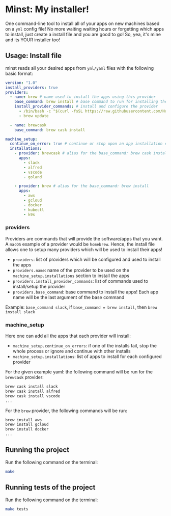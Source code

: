 # Minst: My installer!

One command-line tool to install all of your apps on new machines based on a `yml` config file! No more waiting waiting hours or forgetting which apps to install, just create a install file and you are good to go! So, yea, it's mine and its YOUR installer too!

## Usage: Install file

minst reads all your desired apps from `yml/yaml` files with the following basic format:

```yml
version: "1.0"
install_providers: true
providers:
  - name: brew # name used to install the apps using this provider
    base_command: brew install # base command to run for installing the apps when this provider is used
    install_provider_commands: # install and configure the provider
      - /bin/bash -c "$(curl -fsSL https://raw.githubusercontent.com/Homebrew/install/master/install.sh)"
      - brew update

  - name: brewcask
    base_command: brew cask install

machine_setup:
  continue_on_error: true # continue or stop upon an app installation error
  installations:
    - provider: brewcask # alias for the base_command: brew cask install
      apps:
        - slack
        - alfred
        - vscode
        - goland

    - provider: brew # alias for the base_command: brew install
      apps:
        - aws
        - gcloud
        - docker
        - kubectl
        - k9s
```

### providers

Providers are commands that will provide the software/apps that you want. A `macOS` example of a provider would be `homebrew`. Hence, the install file allows one to setup many providers which will be used to install their apps!

- `providers`: list of providers which will be configured and used to install the apps
- `providers.name`: name of the provider to be used on the `machine_setup.installations` section to install the apps
- `providers.install_provider_commands`: list of commands used to install/setup the provider
- `providers.base_command`: base command to install the apps! Each app name will be the last argument of the base command

Example: `base_command slack`, if `base_command = brew install`, then `brew install slack`

### machine_setup

Here one can add all the apps that each provider will install:

- `machine_setup.continue_on_errors`: if one of the installs fail, stop the whole process or ignore and continue with other installs
- `machine_setup.installations`: list of apps to install for each configured provider

For the given example yaml: the following command will be run for the `brewcask` provider:

```bash
brew cask install slack
brew cask install alfred
brew cask install vscode
...
```

For the `brew` provider, the following commands will be run:

```bash
brew install aws
brew install gcloud
brew install docker
...
```

## Running the project

Run the following command on the terminal:

```bash
make
```

## Running tests of the project

Run the following command on the terminal:

```bash
make tests
```

